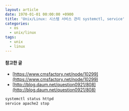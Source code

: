 ```yaml
---
layout: article
date: 1970-01-01 00:00:00 +0900
title: 'Unix/Linux: 시스템 서비스 관리 systemctl, service'
categories:
  - os
  - unix/linux
tags:
  - unix
  - linux
---
```


#### 참고한 글
- [https://www.cmsfactory.net/node/10299](https://www.cmsfactory.net/node/10299)
- [http://blog.daum.net/question0921/808](http://blog.daum.net/question0921/808)

```bash
systemctl status httpd
service apache2 stop
```
